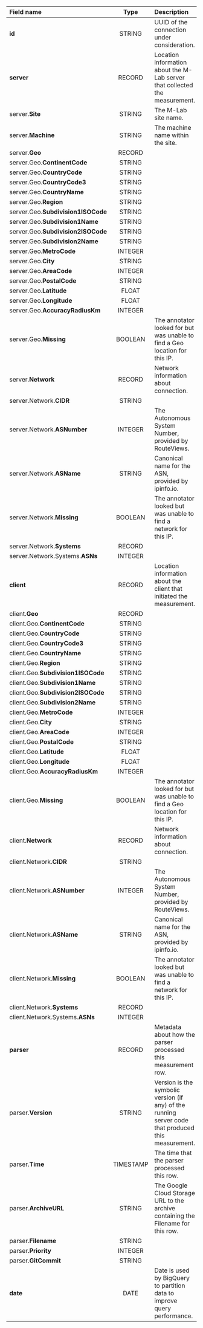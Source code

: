 | Field name       | Type       | Description    |
| :----------------|:----------:|:---------------|
| **id** | STRING | UUID of the connection under consideration. |
| **server** | RECORD | Location information about the M-Lab server that collected the measurement. |
| server.**Site** | STRING | The M-Lab site name. |
| server.**Machine** | STRING | The machine name within the site. |
| server.**Geo** | RECORD |  |
| server.Geo.**ContinentCode** | STRING |  |
| server.Geo.**CountryCode** | STRING |  |
| server.Geo.**CountryCode3** | STRING |  |
| server.Geo.**CountryName** | STRING |  |
| server.Geo.**Region** | STRING |  |
| server.Geo.**Subdivision1ISOCode** | STRING |  |
| server.Geo.**Subdivision1Name** | STRING |  |
| server.Geo.**Subdivision2ISOCode** | STRING |  |
| server.Geo.**Subdivision2Name** | STRING |  |
| server.Geo.**MetroCode** | INTEGER |  |
| server.Geo.**City** | STRING |  |
| server.Geo.**AreaCode** | INTEGER |  |
| server.Geo.**PostalCode** | STRING |  |
| server.Geo.**Latitude** | FLOAT |  |
| server.Geo.**Longitude** | FLOAT |  |
| server.Geo.**AccuracyRadiusKm** | INTEGER |  |
| server.Geo.**Missing** | BOOLEAN | The annotator looked for but was unable to find a Geo location for this IP. |
| server.**Network** | RECORD | Network information about connection. |
| server.Network.**CIDR** | STRING |  |
| server.Network.**ASNumber** | INTEGER | The Autonomous System Number, provided by RouteViews. |
| server.Network.**ASName** | STRING | Canonical name for the ASN, provided by ipinfo.io. |
| server.Network.**Missing** | BOOLEAN | The annotator looked but was unable to find a network for this IP. |
| server.Network.**Systems** | RECORD |  |
| server.Network.Systems.**ASNs** | INTEGER |  |
| **client** | RECORD | Location information about the client that initiated the measurement. |
| client.**Geo** | RECORD |  |
| client.Geo.**ContinentCode** | STRING |  |
| client.Geo.**CountryCode** | STRING |  |
| client.Geo.**CountryCode3** | STRING |  |
| client.Geo.**CountryName** | STRING |  |
| client.Geo.**Region** | STRING |  |
| client.Geo.**Subdivision1ISOCode** | STRING |  |
| client.Geo.**Subdivision1Name** | STRING |  |
| client.Geo.**Subdivision2ISOCode** | STRING |  |
| client.Geo.**Subdivision2Name** | STRING |  |
| client.Geo.**MetroCode** | INTEGER |  |
| client.Geo.**City** | STRING |  |
| client.Geo.**AreaCode** | INTEGER |  |
| client.Geo.**PostalCode** | STRING |  |
| client.Geo.**Latitude** | FLOAT |  |
| client.Geo.**Longitude** | FLOAT |  |
| client.Geo.**AccuracyRadiusKm** | INTEGER |  |
| client.Geo.**Missing** | BOOLEAN | The annotator looked for but was unable to find a Geo location for this IP. |
| client.**Network** | RECORD | Network information about connection. |
| client.Network.**CIDR** | STRING |  |
| client.Network.**ASNumber** | INTEGER | The Autonomous System Number, provided by RouteViews. |
| client.Network.**ASName** | STRING | Canonical name for the ASN, provided by ipinfo.io. |
| client.Network.**Missing** | BOOLEAN | The annotator looked but was unable to find a network for this IP. |
| client.Network.**Systems** | RECORD |  |
| client.Network.Systems.**ASNs** | INTEGER |  |
| **parser** | RECORD | Metadata about how the parser processed this measurement row. |
| parser.**Version** | STRING | Version is the symbolic version (if any) of the running server code that produced this measurement. |
| parser.**Time** | TIMESTAMP | The time that the parser processed this row. |
| parser.**ArchiveURL** | STRING | The Google Cloud Storage URL to the archive containing the Filename for this row. |
| parser.**Filename** | STRING |  |
| parser.**Priority** | INTEGER |  |
| parser.**GitCommit** | STRING |  |
| **date** | DATE | Date is used by BigQuery to partition data to improve query performance. |
